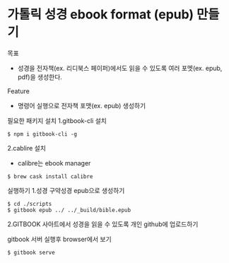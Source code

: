 가톨릭 성경 ebook format (epub) 만들기
======

목표
- 성경을 전자책(ex. 리디북스 페이퍼)에서도 읽을 수 있도록 여러 포멧(ex. epub, pdf)을 생성한다.  

Feature
- 명령어 실행으로 전자책 포맷(ex. epub) 생성하기  

필요한 패키지 설치
1.gitbook-cli 설치
~~~
$ npm i gitbook-cli -g
~~~
2.cablire 설치
- calibre는 ebook manager 
~~~
$ brew cask install calibre
~~~

실행하기 
1.성경 구약성경 epub으로 생성하기
~~~
$ cd ./scripts
$ gitbook epub ../ ../_build/bible.epub
~~~
  
2.GITBOOK 사아트에서 성경을 읽을 수 있도록 개인 github에 업로드하기  

gitbook 서버 실행후 browser에서 보기 
~~~
$ gitbook serve 
~~~
